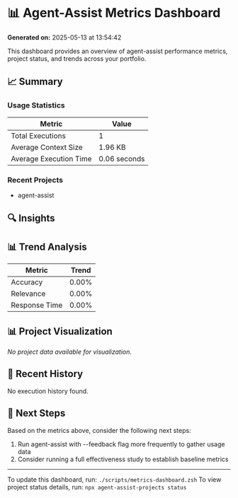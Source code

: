 # 📊 Agent-Assist Metrics Dashboard

**Generated on:** 2025-05-13 at 13:54:42

This dashboard provides an overview of agent-assist performance metrics, project status, and trends across your portfolio.

## 📈 Summary

### Usage Statistics

| Metric | Value |
| ------ | ----- |
| Total Executions | 1 |
| Average Context Size | 1.96 KB |
| Average Execution Time | 0.06 seconds |

### Recent Projects

- agent-assist

## 🔍 Insights

## 📊 Trend Analysis

| Metric | Trend |
| ------ | ----- |
| Accuracy | 0.00% |
| Relevance | 0.00% |
| Response Time | 0.00% |

## 📊 Project Visualization

*No project data available for visualization.*

## 📅 Recent History

No execution history found.

## 📝 Next Steps

Based on the metrics above, consider the following next steps:

1. Run agent-assist with --feedback flag more frequently to gather usage data
2. Consider running a full effectiveness study to establish baseline metrics

---
To update this dashboard, run: `./scripts/metrics-dashboard.zsh`
To view project status details, run: `npx agent-assist-projects status`
